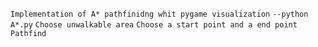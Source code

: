 ```Implementation of A* pathfinidng whit pygame visualization```
```--python A*.py```
```Choose unwalkable area```
```Choose a start point and a end point```
```Pathfind```

